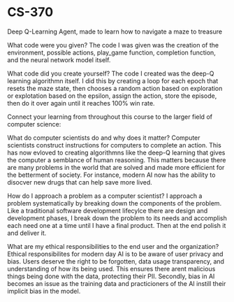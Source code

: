 # CS-370
Deep Q-Learning Agent, made to learn how to navigate a maze to treasure

What code were you given? 
The code I was given was the creation of the environment, possible actions, play_game function, completion function, and the neural network model itself.

What code did you create yourself?
The code I created was the deep-Q learning algorithmn itself. I did this by creating a loop for each epoch that resets the maze state, then chooses a random action based on exploration or explotation based on the epsilon, assign the action, store the episode, then do it over again until it reaches 100% win rate.

Connect your learning from throughout this course to the larger field of computer science:


What do computer scientists do and why does it matter?
Computer scientists construct instructions for computers to complete an action. This has now evloved to creating algorithmns like the deep-Q learning that gives the computer a semblance of human reasoning. This matters because there are many problems in the world that are solved and made more efficient for the betterment of society. For instance, modern AI now has the ability to disocver new drugs that can help save more lived.

How do I approach a problem as a computer scientist?
I approach a problem systematically by breaking down the components of the problem. Like a traditional software development lifecylce there are design and development phases, I break down the problem to its needs and accomplish each need one at a time until I have a final product. Then at the end polish it and deliver it.

What are my ethical responsibilities to the end user and the organization?
Ethical responsibilites for modern day AI is to be aware of user privacy and bias. Users deserve the right to be forgotten, data usage transparency, and understanding of how its being used. This ensures there arent malicious things being done with the data, protecting their PII. Secondly, bias in AI becomes an issue as the training data and practicioners of the AI instill their implicit bias in the model. 
